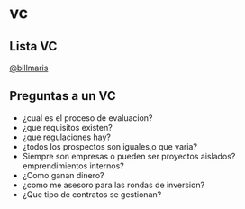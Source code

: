 # vc

## Lista VC

[@billmaris](https://twitter.com/billmaris)



## Preguntas a un VC

- ¿cual es el proceso de evaluacion?
- ¿que requisitos existen?
- ¿que regulaciones hay?
- ¿todos los prospectos son iguales,o que varia?
- Siempre son empresas o pueden ser proyectos aislados?emprendimientos internos?
- ¿Como ganan dinero?
- ¿como me asesoro para las rondas de inversion?
- ¿Que tipo de contratos se gestionan?
